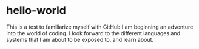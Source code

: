 # hello-world
This is a test to familiarize myself with GitHub
I am beginning an adventure into the world of coding. I look forward to the different languages and systems that I am about to be exposed to, and learn about.
